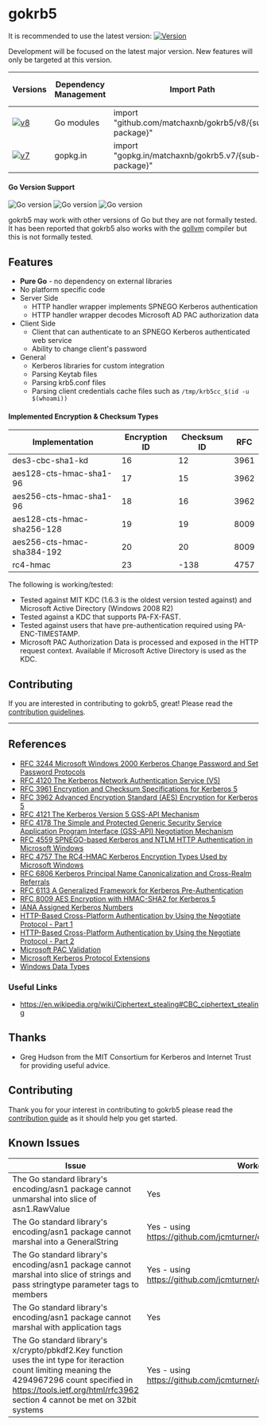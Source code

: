 # gokrb5

It is recommended to use the latest version: [![Version](https://img.shields.io/github/release/matchaxnb/gokrb5.svg)](https://github.com/matchaxnb/gokrb5/releases)

Development will be focused on the latest major version. New features will only be targeted at this version.

| Versions | Dependency Management | Import Path | Usage | Godoc | Go Report Card |
|----------|-----------------------|-------------|-------|-------|----------------|
| [![v8](https://github.com/matchaxnb/gokrb5/workflows/v8/badge.svg)](https://github.com/matchaxnb/gokrb5/actions?query=workflow%3Av8) | Go modules | import "github.com/matchaxnb/gokrb5/v8/{sub-package}" | [![Usage](https://img.shields.io/badge/v8-usage-blue)](https://github.com/matchaxnb/gokrb5/blob/master/v8/USAGE.md) | [![GoDoc](https://img.shields.io/badge/godoc-reference-blue)](https://pkg.go.dev/github.com/matchaxnb/gokrb5/v8) | [![Go Report Card](https://goreportcard.com/badge/github.com/matchaxnb/gokrb5/v8)](https://goreportcard.com/report/github.com/matchaxnb/gokrb5/v8) |
| [![v7](https://github.com/matchaxnb/gokrb5/workflows/v7/badge.svg)](https://github.com/matchaxnb/gokrb5/actions?query=workflow%3Av7) | gopkg.in | import "gopkg.in/matchaxnb/gokrb5.v7/{sub-package}" | [![Usage](https://img.shields.io/badge/v7-usage-blue)](https://github.com/matchaxnb/gokrb5/blob/master/USAGE.md) | [![GoDoc](https://img.shields.io/badge/godoc-reference-blue)](https://pkg.go.dev/github.com/matchaxnb/gokrb5@v7.5.0+incompatible) | [![Go Report Card](https://goreportcard.com/badge/gopkg.in/matchaxnb/gokrb5.v7)](https://goreportcard.com/report/gopkg.in/matchaxnb/gokrb5.v7) |


#### Go Version Support
![Go version](https://img.shields.io/badge/Go-1.18-brightgreen.svg)
![Go version](https://img.shields.io/badge/Go-1.17-brightgreen.svg)
![Go version](https://img.shields.io/badge/Go-1.16-brightgreen.svg)

gokrb5 may work with other versions of Go but they are not formally tested.
It has been reported that gokrb5 also works with the [gollvm](https://go.googlesource.com/gollvm/) compiler but this is not formally tested.

## Features
* **Pure Go** - no dependency on external libraries 
* No platform specific code
* Server Side
  * HTTP handler wrapper implements SPNEGO Kerberos authentication
  * HTTP handler wrapper decodes Microsoft AD PAC authorization data
* Client Side
  * Client that can authenticate to an SPNEGO Kerberos authenticated web service
  * Ability to change client's password
* General
  * Kerberos libraries for custom integration
  * Parsing Keytab files
  * Parsing krb5.conf files
  * Parsing client credentials cache files such as `/tmp/krb5cc_$(id -u $(whoami))`

#### Implemented Encryption & Checksum Types

| Implementation | Encryption ID | Checksum ID | RFC |
|-------|-------------|------------|------|
| des3-cbc-sha1-kd | 16 | 12 | 3961 |
| aes128-cts-hmac-sha1-96 | 17 | 15 | 3962 |
| aes256-cts-hmac-sha1-96 | 18 | 16 | 3962 |
| aes128-cts-hmac-sha256-128 | 19 | 19 | 8009 |
| aes256-cts-hmac-sha384-192 | 20 | 20 | 8009 |
| rc4-hmac | 23 | -138 | 4757 |


The following is working/tested:
* Tested against MIT KDC (1.6.3 is the oldest version tested against) and Microsoft Active Directory (Windows 2008 R2)
* Tested against a KDC that supports PA-FX-FAST.
* Tested against users that have pre-authentication required using PA-ENC-TIMESTAMP.
* Microsoft PAC Authorization Data is processed and exposed in the HTTP request context. Available if Microsoft Active Directory is used as the KDC.

## Contributing
If you are interested in contributing to gokrb5, great! Please read the [contribution guidelines](https://github.com/matchaxnb/gokrb5/blob/master/CONTRIBUTING.md).

---

## References
* [RFC 3244 Microsoft Windows 2000 Kerberos Change Password and Set Password Protocols](https://tools.ietf.org/html/rfc3244)
* [RFC 4120 The Kerberos Network Authentication Service (V5)](https://tools.ietf.org/html/rfc4120)
* [RFC 3961 Encryption and Checksum Specifications for Kerberos 5](https://tools.ietf.org/html/rfc3961)
* [RFC 3962 Advanced Encryption Standard (AES) Encryption for Kerberos 5](https://tools.ietf.org/html/rfc3962)
* [RFC 4121 The Kerberos Version 5 GSS-API Mechanism](https://tools.ietf.org/html/rfc4121)
* [RFC 4178 The Simple and Protected Generic Security Service Application Program Interface (GSS-API) Negotiation Mechanism](https://tools.ietf.org/html/rfc4178.html)
* [RFC 4559 SPNEGO-based Kerberos and NTLM HTTP Authentication in Microsoft Windows](https://tools.ietf.org/html/rfc4559.html)
* [RFC 4757 The RC4-HMAC Kerberos Encryption Types Used by Microsoft Windows](https://tools.ietf.org/html/rfc4757)
* [RFC 6806 Kerberos Principal Name Canonicalization and Cross-Realm Referrals](https://tools.ietf.org/html/rfc6806.html)
* [RFC 6113 A Generalized Framework for Kerberos Pre-Authentication](https://tools.ietf.org/html/rfc6113.html)
* [RFC 8009 AES Encryption with HMAC-SHA2 for Kerberos 5](https://tools.ietf.org/html/rfc8009)
* [IANA Assigned Kerberos Numbers](http://www.iana.org/assignments/kerberos-parameters/kerberos-parameters.xhtml)
* [HTTP-Based Cross-Platform Authentication by Using the Negotiate Protocol - Part 1](https://msdn.microsoft.com/en-us/library/ms995329.aspx)
* [HTTP-Based Cross-Platform Authentication by Using the Negotiate Protocol - Part 2](https://msdn.microsoft.com/en-us/library/ms995330.aspx)
* [Microsoft PAC Validation](https://blogs.msdn.microsoft.com/openspecification/2009/04/24/understanding-microsoft-kerberos-pac-validation/)
* [Microsoft Kerberos Protocol Extensions](https://msdn.microsoft.com/en-us/library/cc233855.aspx)
* [Windows Data Types](https://msdn.microsoft.com/en-us/library/cc230273.aspx)

### Useful Links
* https://en.wikipedia.org/wiki/Ciphertext_stealing#CBC_ciphertext_stealing

## Thanks
* Greg Hudson from the MIT Consortium for Kerberos and Internet Trust for providing useful advice.

## Contributing
Thank you for your interest in contributing to gokrb5 please read the 
[contribution guide](https://github.com/matchaxnb/gokrb5/blob/master/CONTRIBUTING.md) as it should help you get started.

## Known Issues
| Issue | Worked around? | References |
|-------|-------------|------------|
| The Go standard library's encoding/asn1 package cannot unmarshal into slice of asn1.RawValue | Yes | https://github.com/golang/go/issues/17321 |
| The Go standard library's encoding/asn1 package cannot marshal into a GeneralString | Yes - using https://github.com/jcmturner/gofork/tree/master/encoding/asn1 | https://github.com/golang/go/issues/18832 |
| The Go standard library's encoding/asn1 package cannot marshal into slice of strings and pass stringtype parameter tags to members | Yes - using https://github.com/jcmturner/gofork/tree/master/encoding/asn1 | https://github.com/golang/go/issues/18834 |
| The Go standard library's encoding/asn1 package cannot marshal with application tags | Yes | |
| The Go standard library's x/crypto/pbkdf2.Key function uses the int type for iteraction count limiting meaning the 4294967296 count specified in https://tools.ietf.org/html/rfc3962 section 4 cannot be met on 32bit systems | Yes - using https://github.com/jcmturner/gofork/tree/master/x/crypto/pbkdf2 | https://go-review.googlesource.com/c/crypto/+/85535 |
